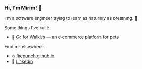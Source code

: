 <!--
- 🔭 I’m currently working on ...
- 🌱 I’m currently learning ...
- 👯 I’m looking to collaborate on ...
- 🤔 I’m looking for help with ...
- 💬 Ask me about ...
- 📫 How to reach me: ...
- 😄 Pronouns: ...
- ⚡ Fun fact: ...
-->

### Hi, I'm Mirim! 👋

I'm a software engineer trying to learn as naturally as breathing. 🌳

Some things I've built:

- 🦮 [Go for Walkies](https://goforwalkies.bcitwebdeveloper.ca/) — an e-commerce platform for pets

Find me elsewhere:

- 🔥 [firepunch.github.io](https://firepunch.github.io)
- 💼 [Linkedin](https://www.linkedin.com/in/mirim-yu)

<!--START_SECTION:waka-->
<!--END_SECTION:waka-->
